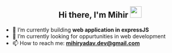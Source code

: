 <h2 align="center">Hi there, I'm Mihir <img src="https://raw.githubusercontent.com/MartinHeinz/MartinHeinz/master/wave.gif" width="30px"></h2>

- 🔭 I’m currently building **web application in expressJS**
- 🌱 I’m currently looking for oppurtunities in web development
- 📫 How to reach me: **mihiryadav.dev@gmail.com**
